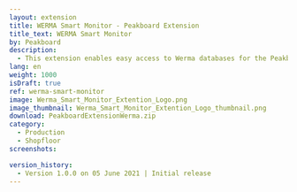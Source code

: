 ```yaml
---
layout: extension
title: WERMA Smart Monitor - Peakboard Extension
title_text: WERMA Smart Monitor
by: Peakboard
description: 
  - This extension enables easy access to Werma databases for the Peakboard designer.
lang: en
weight: 1000
isDraft: true
ref: werma-smart-monitor
image: Werma_Smart_Monitor_Extention_Logo.png
image_thumbnail: Werma_Smart_Monitor_Extention_Logo_thumbnail.png
download: PeakboardExtensionWerma.zip
category:
  - Production
  - Shopfloor
screenshots:

version_history:
  - Version 1.0.0 on 05 June 2021 | Initial release
---
```


